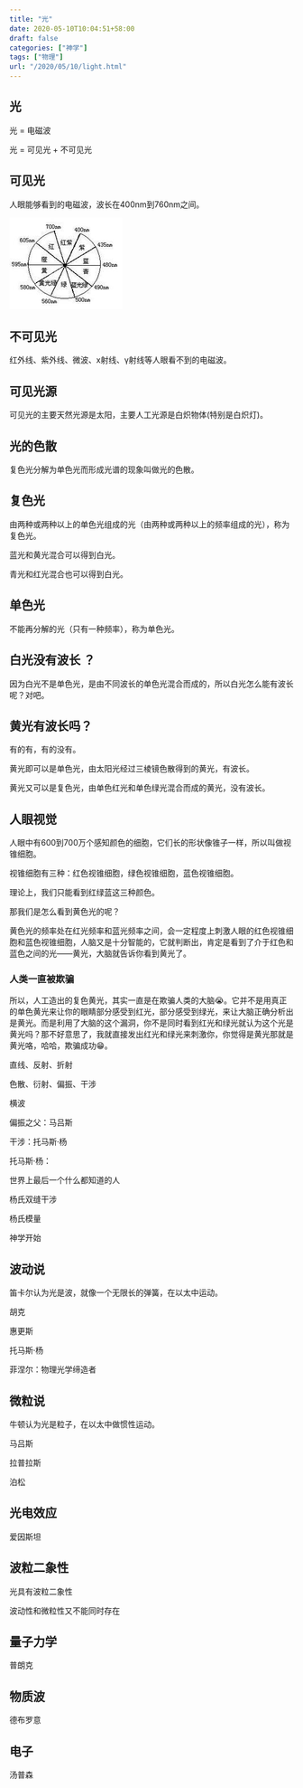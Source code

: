 ```yaml
---
title: "光"
date: 2020-05-10T10:04:51+58:00
draft: false
categories: ["神学"]
tags: ["物理"]
url: "/2020/05/10/light.html"
---
```


## 光

光 = 电磁波

光 = 可见光 + 不可见光



## 可见光

人眼能够看到的电磁波，波长在400nm到760nm之间。

 ![img](/images/可见光.jpg) 



## 不可见光

红外线、紫外线、微波、x射线、γ射线等人眼看不到的电磁波。



## 可见光源

可见光的主要天然光源是太阳，主要人工光源是白炽物体(特别是白炽灯)。



## 光的色散

复色光分解为单色光而形成光谱的现象叫做光的色散。



## 复色光

由两种或两种以上的单色光组成的光（由两种或两种以上的频率组成的光），称为复色光。

蓝光和黄光混合可以得到白光。

青光和红光混合也可以得到白光。



## 单色光

不能再分解的光（只有一种频率），称为单色光。



## 白光没有波长 ？

因为白光不是单色光，是由不同波长的单色光混合而成的，所以白光怎么能有波长呢？对吧。



## 黄光有波长吗？

有的有，有的没有。

黄光即可以是单色光，由太阳光经过三棱镜色散得到的黄光，有波长。

黄光又可以是复色光，由单色红光和单色绿光混合而成的黄光，没有波长。



## 人眼视觉

人眼中有600到700万个感知颜色的细胞，它们长的形状像锥子一样，所以叫做视锥细胞。

视锥细胞有三种：红色视锥细胞，绿色视锥细胞，蓝色视锥细胞。

理论上，我们只能看到红绿蓝这三种颜色。

那我们是怎么看到黄色光的呢？

黄色光的频率处在红光频率和蓝光频率之间，会一定程度上刺激人眼的红色视锥细胞和蓝色视锥细胞，人脑又是十分智能的，它就判断出，肯定是看到了介于红色和蓝色之间的光——黄光，大脑就告诉你看到黄光了。

### 人类一直被欺骗

所以，人工造出的复色黄光，其实一直是在欺骗人类的大脑😭。它并不是用真正的单色黄光来让你的眼睛部分感受到红光，部分感受到绿光，来让大脑正确分析出是黄光。而是利用了大脑的这个漏洞，你不是同时看到红光和绿光就认为这个光是黄光吗？那不好意思了，我就直接发出红光和绿光来刺激你，你觉得是黄光那就是黄光咯，哈哈，欺骗成功😁。



直线、反射、折射

色散、衍射、偏振、干涉

横波

偏振之父：马吕斯

干涉：托马斯·杨

托马斯·杨：

世界上最后一个什么都知道的人

杨氏双缝干涉

杨氏模量



神学开始

## 波动说

笛卡尔认为光是波，就像一个无限长的弹簧，在以太中运动。

胡克

惠更斯

托马斯·杨

菲涅尔：物理光学缔造者



## 微粒说

牛顿认为光是粒子，在以太中做惯性运动。

马吕斯

拉普拉斯

泊松



## 光电效应

爱因斯坦



## 波粒二象性

光具有波粒二象性

波动性和微粒性又不能同时存在





## 量子力学

普朗克



## 物质波

德布罗意



## 电子

汤普森